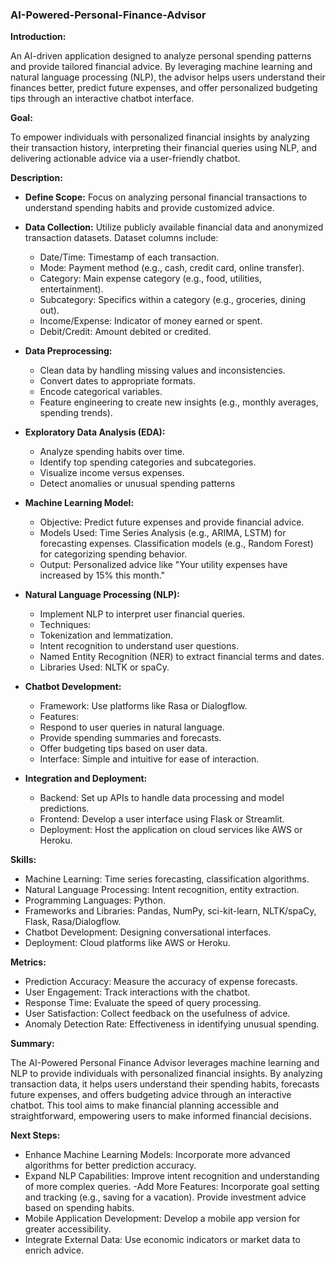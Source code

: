 ### AI-Powered-Personal-Finance-Advisor

**Introduction:**

  An AI-driven application designed to analyze personal spending patterns and provide tailored financial advice. 
  By leveraging machine learning and natural language processing (NLP), the advisor helps users understand their 
  finances better, predict future expenses, and offer personalized budgeting tips through an interactive chatbot 
  interface.
  
  **Goal:**
  
  To empower individuals with personalized financial insights by analyzing their transaction history, 
  interpreting their financial queries using NLP, and delivering actionable advice via a user-friendly chatbot.

**Description:**
   - **Define Scope:** Focus on analyzing personal financial transactions to understand spending habits and 
         provide customized advice.
   - **Data Collection:** Utilize publicly available financial data and anonymized transaction datasets.
        Dataset columns include:
        - Date/Time:  Timestamp of each transaction.
        - Mode: Payment  method (e.g., cash, credit card, online transfer).
        - Category:  Main expense category (e.g., food, utilities, entertainment).
        - Subcategory:  Specifics within a category (e.g., groceries, dining out).
        - Income/Expense: Indicator of money earned or spent.
        - Debit/Credit: Amount debited or credited.
   - **Data Preprocessing:**

       - Clean data by handling missing values and inconsistencies.
       - Convert dates to appropriate formats.
       - Encode categorical variables.
       - Feature engineering to create new insights (e.g., monthly averages, spending trends).

   - **Exploratory Data Analysis (EDA):**

      - Analyze spending habits over time.
      - Identify top spending categories and subcategories.
      - Visualize income versus expenses.
      - Detect anomalies or unusual spending patterns
        
   - **Machine Learning Model:**

      - Objective: Predict future expenses and provide financial advice.
      - Models Used:
            Time Series Analysis (e.g., ARIMA, LSTM) for forecasting expenses.
            Classification models (e.g., Random Forest) for categorizing spending behavior.
      - Output: Personalized advice like "Your utility expenses have increased by 15% this month."

  - **Natural Language Processing (NLP):**

     - Implement NLP to interpret user financial queries.
     - Techniques:
     - Tokenization and lemmatization.
     - Intent recognition to understand user questions.
     - Named Entity Recognition (NER) to extract financial terms and dates.
     - Libraries Used: NLTK or spaCy.
 - **Chatbot Development:**

    - Framework: Use platforms like Rasa or Dialogflow.
    - Features:
    - Respond to user queries in natural language.
    - Provide spending summaries and forecasts.
    - Offer budgeting tips based on user data.
    - Interface: Simple and intuitive for ease of interaction.
  - **Integration and Deployment:**

    - Backend: Set up APIs to handle data processing and model predictions.
    - Frontend: Develop a user interface using Flask or Streamlit.
    - Deployment: Host the application on cloud services like AWS or Heroku.
   
       
**Skills:**
   - Machine Learning: Time series forecasting, classification algorithms.
   - Natural Language Processing: Intent recognition, entity extraction.
   - Programming Languages: Python.
   - Frameworks and Libraries: Pandas, NumPy, sci-kit-learn, NLTK/spaCy, Flask, Rasa/Dialogflow.
   - Chatbot Development: Designing conversational interfaces.
   - Deployment: Cloud platforms like AWS or Heroku.
     
**Metrics:**
   - Prediction Accuracy: Measure the accuracy of expense forecasts.
   - User Engagement: Track interactions with the chatbot.
   - Response Time: Evaluate the speed of query processing.
   - User Satisfaction: Collect feedback on the usefulness of advice.
   - Anomaly Detection Rate: Effectiveness in identifying unusual spending.
   


**Summary:**

   The AI-Powered Personal Finance Advisor leverages machine learning and NLP to provide individuals with 
   personalized financial insights. By analyzing transaction data, it helps users understand their spending 
   habits, forecasts future expenses, and offers budgeting advice through an interactive chatbot. This tool aims 
   to make financial planning accessible and straightforward, empowering users to make informed financial 
   decisions.

**Next Steps:**
   - Enhance Machine Learning Models: Incorporate more advanced algorithms for better prediction accuracy.
   - Expand NLP Capabilities: Improve intent recognition and understanding of more complex queries.
   -Add More Features:
       Incorporate goal setting and tracking (e.g., saving for a vacation).
       Provide investment advice based on spending habits.
  - Mobile Application Development: Develop a mobile app version for greater accessibility.
  - Integrate External Data: Use economic indicators or market data to enrich advice.

